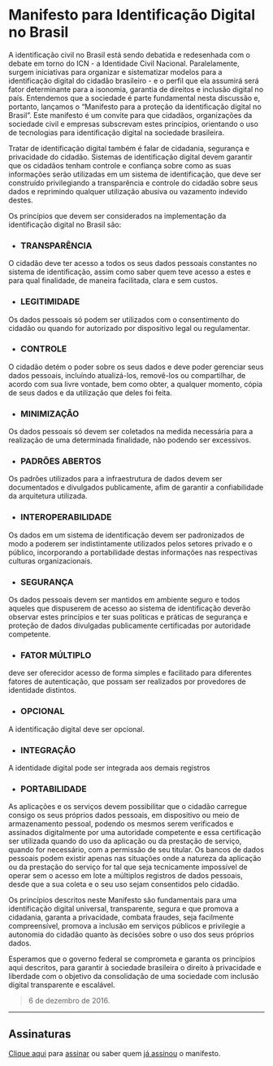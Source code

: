 # Manifesto para Identificação Digital no Brasil

A identificação civil no Brasil está sendo debatida e redesenhada com o debate em torno do ICN - a Identidade Civil Nacional. Paralelamente, surgem iniciativas para organizar e sistematizar modelos para a identificação digital do cidadão brasileiro - e o perfil que ela assumirá será fator determinante para a isonomia, garantia de direitos e inclusão digital no país. Entendemos que a sociedade é parte fundamental nesta discussão e, portanto, lançamos o “Manifesto para a proteção da identificação digital no Brasil”. Este manifesto é um convite para que cidadãos, organizações da sociedade civil e empresas subscrevam estes princípios, orientando o uso de tecnologias para identificação digital na sociedade brasileira.


Tratar de identificação digital também é falar de cidadania, segurança e privacidade do cidadão. Sistemas de identificação digital devem garantir que os cidadãos tenham controle e confiança sobre como as suas informações serão utilizadas em um sistema de identificação, que deve ser construído privilegiando a transparência e controle do cidadão sobre seus dados e reprimindo qualquer utilização abusiva ou vazamento indevido destes.

Os princípios que devem ser considerados na implementação da identificação digital no Brasil são:

  * ### TRANSPARÊNCIA 
O cidadão deve ter acesso a todos os seus dados pessoais constantes no sistema de identificação, assim como saber quem teve acesso a estes e para qual finalidade, de maneira facilitada, clara e sem custos.

  * ### LEGITIMIDADE
Os dados pessoais só podem ser utilizados com o consentimento do cidadão ou quando for autorizado por dispositivo legal ou regulamentar.

  * ### CONTROLE
O cidadão detém o poder sobre os seus dados e deve poder gerenciar seus dados pessoais, incluíndo atualizá-los, removê-los ou compartilhar, de acordo com sua livre vontade, bem como obter, a qualquer momento, cópia de seus dados e da utilização que deles foi feita.

  * ### MINIMIZAÇÃO 
Os dados pessoais só devem ser coletados na medida necessária para a realização de uma determinada finalidade, não podendo ser excessivos.

  * ### PADRÕES ABERTOS 
Os padrões utilizados para a infraestrutura de dados devem ser documentados e divulgados publicamente, afim de garantir a confiabilidade da arquitetura utilizada.

  * ### INTEROPERABILIDADE 
Os dados em um sistema de identificação devem ser padronizados de modo a poderem ser indistintamente utilizados pelos setores privado e o público, incorporando a portabilidade destas informações nas respectivas culturas organizacionais.

  * ### SEGURANÇA
Os dados pessoais devem ser mantidos em ambiente seguro e todos aqueles que dispuserem de acesso ao sistema de identificação deverão observar estes princípios e ter suas políticas e práticas de segurança e proteção de dados divulgadas publicamente certificadas por autoridade competente.

  * ### FATOR MÚLTIPLO 
deve ser oferecidor acesso de forma simples e facilitado para diferentes fatores de autenticação, que possam ser realizados por provedores de identidade distintos.

  * ### OPCIONAL 
A identificação digital deve ser opcional.

  * ### INTEGRAÇÃO 
A identidade digital pode ser integrada aos demais registros

  * ### PORTABILIDADE
As aplicações e os serviços devem possibilitar que o cidadão carregue consigo os seus próprios dados pessoais, em dispositivo ou meio de armazenamento pessoal, podendo os mesmos serem verificados e assinados digitalmente por uma autoridade competente e essa certificação ser utilizada quando do uso da aplicação ou da prestação de serviço, quando for necessário, com a permissão de seu titular. Os bancos de dados pessoais podem existir apenas nas situações onde a natureza da aplicação ou da prestação do serviço for tal que seja tecnicamente impossível de operar sem o acesso em lote a múltiplos registros de dados pessoais, desde que a sua coleta e o seu uso sejam consentidos pelo cidadão.

Os princípios descritos neste Manifesto são fundamentais para uma identificação digital universal, transparente, segura e que promova a cidadania, garanta a privacidade, combata fraudes, seja facilmente compreensível, promova a inclusão em serviços públicos e privilegie a autonomia do cidadão quanto às decisões sobre o uso dos seus próprios dados. 

Esperamos que o governo federal se comprometa e garanta os princípios aqui descritos, para garantir à sociedade brasileira o direito à privacidade e liberdade com o objetivo da consolidação de uma sociedade com inclusão digital transparente e escalável.

> 6 de dezembro de 2016.
---


## Assinaturas
[Clique aqui](assinaturas.md) para [assinar](assinaturas.md) ou saber quem [já assinou](assinaturas.md) o manifesto.
